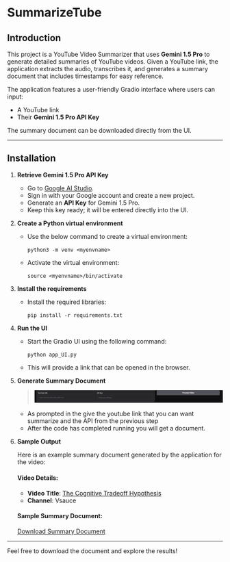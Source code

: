 # SummarizeTube

## Introduction

This project is a YouTube Video Summarizer that uses **Gemini 1.5 Pro** to generate detailed summaries of YouTube videos. Given a YouTube link, the application extracts the audio, transcribes it, and generates a summary document that includes timestamps for easy reference.

The application features a user-friendly Gradio interface where users can input:
- A YouTube link
- Their **Gemini 1.5 Pro API Key**

The summary document can be downloaded directly from the UI.

---

## Installation

1. **Retrieve Gemini 1.5 Pro API Key**
   - Go to [Google AI Studio](https://aistudio.google.com/).
   - Sign in with your Google account and create a new project.
   - Generate an **API Key** for Gemini 1.5 Pro.
   - Keep this key ready; it will be entered directly into the UI.

2. **Create a Python virtual environment**
   - Use the below command to create a virtual environment:
     ```shell
     python3 -m venv <myenvname>
     ```
   - Activate the virtual environment:
     ```shell
     source <myenvname>/bin/activate
     ```

3. **Install the requirements**
   - Install the required libraries:
     ```shell
     pip install -r requirements.txt
     ```

4. **Run the UI**
   - Start the Gradio UI using the following command:
     ```shell
     python app_UI.py
     ```
   - This will provide a link that can be opened in the browser.

5. **Generate Summary Document**
   >![Alt text](assets/UI.png)
   - As prompted in the give the youtube link that you can want summarize and the API from the previous step
   - After the code has completed running you will get a document.

6. **Sample Output**

   Here is an example summary document generated by the application for the video:

   #### Video Details:
   - **Video Title**: [The Cognitive Tradeoff Hypothesis](https://www.youtube.com/watch?v=ktkjUjcZid0)  
   - **Channel**: Vsauce  

   #### Sample Summary Document:  
   [Download Summary Document](https://github.com/yourusername/yourrepo/raw/main/samples/cognitive_tradeoff_summary.docx)

---

Feel free to download the document and explore the results!


